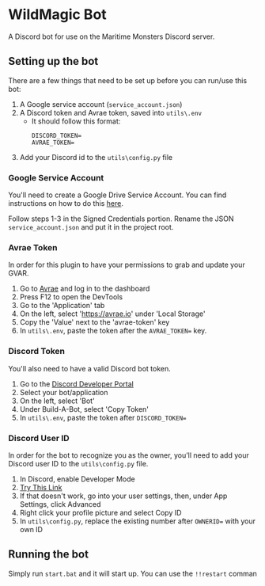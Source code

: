 # WildMagic Bot
A Discord bot for use on the Maritime Monsters Discord server.

## Setting up the bot
There are a few things that need to be set up before you can run/use this bot:
1. A Google service account (``service_account.json``)
2. A Discord token and Avrae token, saved into ``utils\.env``
   * It should follow this format:
     ```env
     DISCORD_TOKEN=
     AVRAE_TOKEN=
     ```
3. Add your Discord id to the ``utils\config.py`` file

### Google Service Account
You'll need to create a Google Drive Service Account. You can find instructions on how to do this [here](https://docs.gspread.org/en/latest/oauth2.html#using-signed-credentials).

Follow steps 1-3 in the Signed Credentials portion. Rename the JSON ``service_account.json`` and put it in the project root.

### Avrae Token
In order for this plugin to have your permissions to grab and update your GVAR.

1. Go to [Avrae](https://avrae.io) and log in to the dashboard
2. Press F12 to open the DevTools
3. Go to the 'Application' tab
4. On the left, select 'https://avrae.io' under 'Local Storage'
5. Copy the 'Value' next to the 'avrae-token' key
6. In ``utils\.env``, paste the token after the ``AVRAE_TOKEN=`` key.

### Discord Token
You'll also need to have a valid Discord bot token.

1. Go to the [Discord Developer Portal](https://discord.com/developers/applications/)
2. Select your bot/application
3. On the left, select 'Bot'
4. Under Build-A-Bot, select 'Copy Token'
5. In ``utils\.env``, paste the token after ``DISCORD_TOKEN=``

### Discord User ID
In order for the bot to recognize you as the owner, you'll need to add your Discord user ID to the ``utils\config.py`` file.

1. In Discord, enable Developer Mode
  1. [Try This Link](discord://-/settings/advanced)
  2. If that doesn't work, go into your user settings, then, under App Settings, click Advanced
2. Right click your profile picture and select Copy ID
3. In ``utils\config.py``, replace the existing number after ``OWNERID=`` with your own ID

## Running the bot
Simply run ``start.bat`` and it will start up. You can use the ``!!restart`` comman